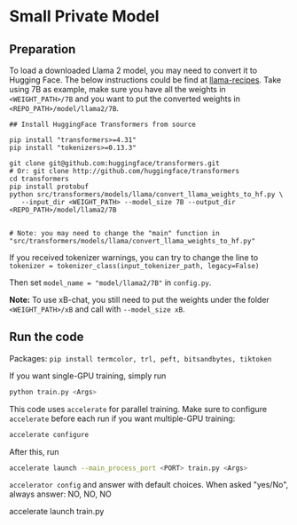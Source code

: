 # Small Private Model

## Preparation


To load a downloaded Llama 2 model, you may need to convert it to Hugging Face. The below instructions could be find at [llama-recipes](https://github.com/facebookresearch/llama-recipes/). Take using 7B as example, make sure you have all the weights in `<WEIGHT_PATH>/7B` and you want to put the converted weights in `<REPO_PATH>/model/llama2/7B`.

```
## Install HuggingFace Transformers from source

pip install "transformers>=4.31"
pip install "tokenizers>=0.13.3"

git clone git@github.com:huggingface/transformers.git
# Or: git clone http://github.com/huggingface/transformers
cd transformers
pip install protobuf
python src/transformers/models/llama/convert_llama_weights_to_hf.py \
   --input_dir <WEIGHT_PATH> --model_size 7B --output_dir <REPO_PATH>/model/llama2/7B


# Note: you may need to change the "main" function in "src/transformers/models/llama/convert_llama_weights_to_hf.py"
```

If you received tokenizer warnings, you can try to change the line to `tokenizer = tokenizer_class(input_tokenizer_path, legacy=False)`

Then set `model_name = "model/llama2/7B"` in `config.py`.

**Note:** To use xB-chat, you still need to put the weights under the folder `<WEIGHT_PATH>/xB` and call with `--model_size xB`.


## Run the code

Packages:
`pip install termcolor, trl, peft, bitsandbytes, tiktoken`


If you want single-GPU training, simply run
```bash
python train.py <Args>
```

This code uses `accelerate` for parallel training. Make sure to configure `accelerate` before each run if you want multiple-GPU training:

```bash
accelerate configure
```
After this, run

```bash
accelerate launch --main_process_port <PORT> train.py <Args>
```


`accelerator config` and answer with default choices. When asked "yes/No", always answer: NO, NO, NO

accelerate launch train.py
